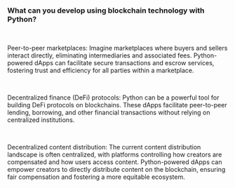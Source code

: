 ### What can you develop using blockchain technology with Python? 
‍

Peer-to-peer marketplaces: Imagine marketplaces where buyers and sellers interact directly, eliminating intermediaries and associated fees. Python-powered dApps can facilitate secure transactions and escrow services, fostering trust and efficiency for all parties within a marketplace. 

‍

Decentralized finance (DeFi) protocols: Python can be a powerful tool for building DeFi protocols on blockchains. These dApps facilitate peer-to-peer lending, borrowing, and other financial transactions without relying on centralized institutions. 

‍

Decentralized content distribution: The current content distribution landscape is often centralized, with platforms controlling how creators are compensated and how users access content. Python-powered dApps can empower creators to directly distribute content on the blockchain, ensuring fair compensation and fostering a more equitable ecosystem. 
